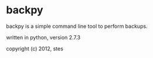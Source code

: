 backpy
======

backpy is a simple command line tool to perform backups.

written in python, version 2.7.3

copyright (c) 2012, stes